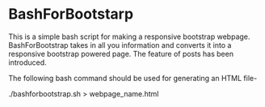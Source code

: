 # BashForBootstarp
This is a simple bash script for making a responsive bootstrap webpage.
BashForBootstrap takes in all you information and converts it into a responsive bootstrap powered page.
The feature of posts has been introduced.

The following bash command should be used for generating an HTML file-

./bashforbootstrap.sh > webpage_name.html
